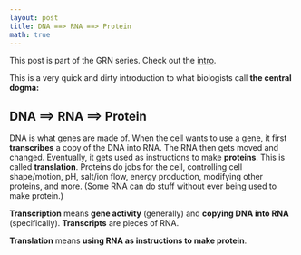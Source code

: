 ```yaml
---
layout: post
title: DNA ==> RNA ==> Protein
math: true
---
```


This post is part of the GRN series. Check out the [intro](https://ekernf01.github.io/GRN_intro).

This is a very quick and dirty introduction to what biologists call **the central dogma:**

## DNA ==> RNA ==> Protein

DNA is what genes are made of. When the cell wants to use a gene, it first **transcribes** a copy of the DNA into RNA. The RNA then gets moved and changed. Eventually, it gets used as instructions to make **proteins**. This is called **translation**. Proteins do jobs for the cell, controlling cell shape/motion, pH, salt/ion flow, energy production, modifying other proteins, and more. (Some RNA can do stuff without ever being used to make protein.)


**Transcription** means **gene activity** (generally) and **copying DNA into RNA** (specifically). **Transcripts** are pieces of RNA.

**Translation** means **using RNA as instructions to make protein**. 
